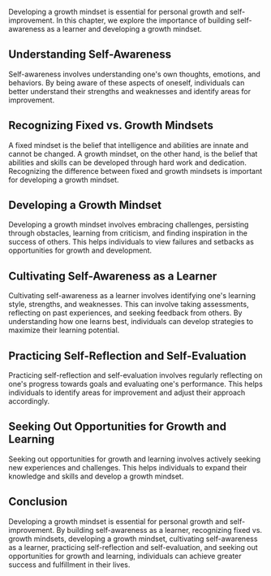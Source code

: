 
Developing a growth mindset is essential for personal growth and self-improvement. In this chapter, we explore the importance of building self-awareness as a learner and developing a growth mindset.

Understanding Self-Awareness
----------------------------

Self-awareness involves understanding one's own thoughts, emotions, and behaviors. By being aware of these aspects of oneself, individuals can better understand their strengths and weaknesses and identify areas for improvement.

Recognizing Fixed vs. Growth Mindsets
-------------------------------------

A fixed mindset is the belief that intelligence and abilities are innate and cannot be changed. A growth mindset, on the other hand, is the belief that abilities and skills can be developed through hard work and dedication. Recognizing the difference between fixed and growth mindsets is important for developing a growth mindset.

Developing a Growth Mindset
---------------------------

Developing a growth mindset involves embracing challenges, persisting through obstacles, learning from criticism, and finding inspiration in the success of others. This helps individuals to view failures and setbacks as opportunities for growth and development.

Cultivating Self-Awareness as a Learner
---------------------------------------

Cultivating self-awareness as a learner involves identifying one's learning style, strengths, and weaknesses. This can involve taking assessments, reflecting on past experiences, and seeking feedback from others. By understanding how one learns best, individuals can develop strategies to maximize their learning potential.

Practicing Self-Reflection and Self-Evaluation
----------------------------------------------

Practicing self-reflection and self-evaluation involves regularly reflecting on one's progress towards goals and evaluating one's performance. This helps individuals to identify areas for improvement and adjust their approach accordingly.

Seeking Out Opportunities for Growth and Learning
-------------------------------------------------

Seeking out opportunities for growth and learning involves actively seeking new experiences and challenges. This helps individuals to expand their knowledge and skills and develop a growth mindset.

Conclusion
----------

Developing a growth mindset is essential for personal growth and self-improvement. By building self-awareness as a learner, recognizing fixed vs. growth mindsets, developing a growth mindset, cultivating self-awareness as a learner, practicing self-reflection and self-evaluation, and seeking out opportunities for growth and learning, individuals can achieve greater success and fulfillment in their lives.
